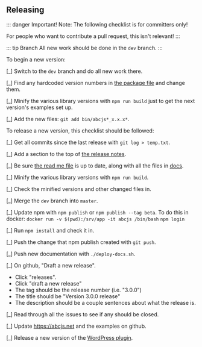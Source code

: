 ## Releasing

::: danger Important!
Note: The following checklist is for committers only! 

For people who want to contribute a pull request, this isn't relevant!
:::

::: tip Branch
All new work should be done in the `dev` branch.
:::

To begin a new version:

[_] Switch to the `dev` branch and do all new work there.

[_] Find any hardcoded version numbers in [the package file](../package.json) and change them. 

[_] Minify the various library versions with `npm run build` just to get the next version's examples set up.

[_] Add the new files: `git add bin/abcjs*_x.x.x*`.

To release a new version, this checklist should be followed:

[_] Get all commits since the last release with `git log > temp.txt`.

[_] Add a section to the top of [the release notes](../RELEASE.md).

[_] Be sure [the read me file](../README.md) is up to date, along with all the files in [docs](../docs).

[_] Minify the various library versions with `npm run build`.

[_] Check the minified versions and other changed files in.

[_] Merge the `dev` branch into `master`. 

[_] Update npm with `npm publish` or `npm publish --tag beta`.
    To do this in docker:
    `docker run -v $(pwd):/srv/app -it abcjs /bin/bash`
     `npm login`

[_] Run `npm install` and check it in.

[_] Push the change that npm publish created with `git push`.

[_] Push new documentation with `./deploy-docs.sh`.

[_] On github, "Draft a new release".
* Click "releases".
* Click "draft a new release"
* The tag should be the release number (i.e. "3.0.0")
* The title should be "Version 3.0.0 release"
* The description should be a couple sentences about what the release is.

[_] Read through all the issues to see if any should be closed.

[_] Update https://abcjs.net and the examples on github.

[_] Release a new version of the [WordPress plugin](https://wordpress.org/plugins/abc-notation/).

